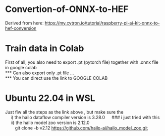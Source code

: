 # Convertion-of-ONNX-to-HEF
Derived from here: https://my.cytron.io/tutorial/raspberry-pi-ai-kit-onnx-to-hef-conversion

# Train data in Colab
First of all, you also need to export .pt (pytorch file) together with .onnx file in google colab <br>
*** Can also export only .pt file ... <br>
*** You can direct use the link to GOOGLE COLAB 

# Ubuntu 22.04 in WSL 
Just flw all the steps as the link above , but make sure the <br>
&emsp; i) the hailo dataflow compiler version is 3.28.0  &emsp; ### i just tried with this  <br>
&emsp; ii) the hailo model zoo version is 2.12.0 <br>
&emsp;&emsp;  git clone -b v2.12 https://github.com/hailo-ai/hailo_model_zoo.git





